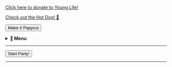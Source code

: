 <link rel="stylesheet" type="text/css" href="/style.css">

<a href="https://giving.younglife.org/s/?GiftType=Staff&Name=ZachJose&Sponsoring=Zach%20Jose&AppealCodeId=70141000000tvBDAAY&BypassDesignationPage=false&MissionUnitId=a2s410000002wa2AAA&MissionUnitName=Greater%20Roseville%2FAntelope&ClassCodeId=a2j41000000Nj93AAC&ClassCodeName=Operating&StaffId=0034100002PWJ3WAAX&StaffName=Zachariah%20Jose">Click here to donate to Young Life!</a>

[Check out the Hot Dog! 🌭](/hotdog/)


<button onclick="setPapyrus()">Make It Papyrus</button>

<script>
  function setPapyrus() {
    document.body.classList.toggle("papyrus");
  }
</script>

<div id="top-right-menu">
<details>
  <summary><strong>🔽 Menu</strong></summary>
  <ul>
    <li><a href="/hotdog">🌭 Hot Dog</a></li>
    <li><a href="/phone-input">📞 Phone Number</a></li>
  </ul>
</details>
</div>

---

<style>
  @keyframes flash {
    0%, 50%, 100% { background-color: white; }
    25%, 75% { background-color: black; }
  }
</style>

<script>
  let initialPositionsSet = false;
  let initialCatLeft = "10%";
  let initialDiscoLeft = "50%";

  function startParty() {
    // Play a new instance of the song every click
    let newSong = new Audio("/APT.mp3");
    newSong.play();

    // Create a new cat GIF
    let cat = document.createElement("img");
    cat.src = "/cat-dance.gif";
    cat.style.width = "250px"; // Bigger cat
    cat.style.position = "absolute";
    cat.style.bottom = "50px";

    // Set initial or random position for the cat
    if (!initialPositionsSet) {
      cat.style.left = initialCatLeft;
    } else {
      cat.style.left = Math.random() * (window.innerWidth - 300) + "px";
    }
    document.body.appendChild(cat);

    // Animate the cat moving left & right
    let moveRight = true;
    let moveInterval = setInterval(() => {
      let leftPos = parseInt(cat.style.left);
      cat.style.left = moveRight ? (leftPos + 10) + "px" : (leftPos - 10) + "px";
      if (leftPos > window.innerWidth - 300) moveRight = false;
      if (leftPos < 10) moveRight = true;
    }, 100);

    // Create a new disco ball
    let discoBall = document.createElement("img");
    discoBall.src = "/disco.gif";
    discoBall.style.width = "200px"; // Bigger disco ball
    discoBall.style.position = "absolute";
    discoBall.style.top = "10px";

    // Set initial or random position for the disco ball
    if (!initialPositionsSet) {
      discoBall.style.left = initialDiscoLeft;
    } else {
      discoBall.style.left = Math.random() * (window.innerWidth - 200) + "px";
    }
    document.body.appendChild(discoBall);

    // Flash effect for only 1 second
    document.body.style.animation = "flash 1s";

    // Remove everything after 11 seconds
    setTimeout(() => {
      clearInterval(moveInterval);
      cat.remove();
      discoBall.remove();
    }, 11000);

    // Mark initial positions as set after the first click
    initialPositionsSet = true;
  }
</script>

<button onclick="startParty()">Start Party!</button>

---

<head>
  <meta charset="UTF-8">
  <meta name="viewport" content="width=device-width, initial-scale=1.0">
  <title>Every Day with Zach Jose</title>
  <link rel="stylesheet" href="styles.css">
  <link rel="preconnect" href="https://fonts.googleapis.com">
  <link href="https://fonts.googleapis.com/css2?family=Bangers&display=swap" rel="stylesheet">
</head>



<p id="visitorCounter" style="font-size: 14px; font-weight: bold;"></p>

<script>
  function updateVisitorCount() {
    // Define start date: April 5, 2000 (UTC)
    const startDate = new Date("2000-04-05T00:00:00Z");

    // Get current time in UTC
    const now = new Date();

    // Calculate hours passed since startDate
    const hoursPassed = Math.floor((now - startDate) / (1000 * 60 * 60));

    // Display the counter in the footer
    document.getElementById("visitorCounter").innerText = "Total Visitors: " + hoursPassed;
  }

  updateVisitorCount(); // Run function when page loads
</script>

